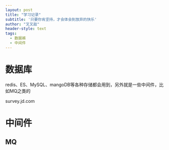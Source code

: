 ```yaml
---
layout: post
title: "学习记录"
subtitle: '只要你肯坚持，才会体会到放弃的快乐'
author: "叉叉敌"
header-style: text
tags:
  - 数据裤
  - 中间件
---
```


# 数据库

redis、ES、MySQL、mangoDB等各种存储都会用到，另外就是一些中间件，比如MQ之类的

survey.jd.com

# 中间件

## MQ

